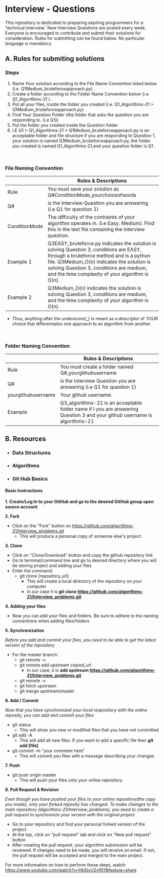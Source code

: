 # Interview - Questions
This repository is dedicated to preparing aspiring programmers for a 'technical interview.' New Interview Questions are posted every week. Everyone is encouraged to contribute and submit their solutions for consideration. Rules for submitting can be found below. No particular language is mandatory.


## A. Rules for submiting solutions

### Steps
1. Name Your solution according to the File Name Convention listed below (i.e. Q1Medium_bruteforceapproach.py) .
2. Create a folder according to the Folder Name Convention below (i.e. Q1_Algorithms-21 ) .
3. Put all your files, inside the folder you created (i.e. Q1_Algorithms-21 > Q1Medium_bruteforceapproach.py) .
4. Find Your Question Folder (the folder that asks the question you are responding to. (i.e Q1))
4. Put the folder you created inside the Question folder
5. I.E Q1 > Q1_Algorithms-21 > Q1Medium_bruteforceapproach.py is an acceptable folder and file structure if you are responding to Question 1, your solution is named Q1Medium_bruteforceapproach.py, the folder you created is named Q1_Algorithms-21,and your question folder is Q1 .

<br>

###  File Naming Convention
<br> | Rules & Descriptions
------------ | -------------
Rule | You must save your solution as Q#ConditionMode_yourchoiceofwords
Q# | is the Interview Question you are answering (i.e Q1 for question 1)
ConditionMode | The difficulty of the contraints of your algorithm operates in. (i.e Easy, Medium). Find this in the text file containing the interview question.
Example 1 | Q3EASY_bruteforce.py indicates the solution is solving Question 3, conditions are EASY, through a bruteforce method and is a python file. Q3Medium_O(n) indicates the solution is solving Question 3, conditions are medium, and the time complexity of your algorithm is O(n). 
Example 2 | Q3Medium_O(n) indicates the solution is solving Question 3, conditions are medium, and the time complexity of your algorithm is O(n). 

* Thus, anything after the underscore(_) is meant as a descriptor of YOUR choice that differentiates one approach to an algorithm from another. 

<br>

###  Folder Naming Convention
<br> | Rules & Descriptions
------------ | -------------
Rule | You must create a folder named Q#_yourgithubusername
Q# | is the Interview Question you are answering (i.e Q1 for question 1)
yourgithubusername | Your github username. 
Example |Q3_algorithms-21 is an acceptable folder name if I you are answering Question 3 and your github username is algorithms-21



## B. Resources
* ### Data Structures
* ### Algorithms
* ### Git Hub Basics
#### Basic Instructions
**1. Create/Log In to your GitHub and go to the desired GitHub group open source account** 

**2. Fork**
* Click on the "Fork" button on https://github.com/algorithms-21/Interview_problems.git
  * This will produce a personal copy of someone else's project.

**3. Clone**
* Click on "Clone/Download" button and copy the github repository link 
* Go to terminal/command line and go to desired directory where you will be storing project and adding your files
* Enter the command: 
  * git clone [repository_url]
    * This will create a local directory of the repository on your computer 
    * In our case it is **git clone https://github.com/algorithms-21/Interview_problems.git** 
 
**4. Adding your files**
 * Now you can add your files and folders. Be sure to adhere to the naming conventions when adding files/folders

**5. Synchronization** 

*Before you add and commit your files, you need to be able to get the latest version of the repository*
* For the master branch: 
  * git remote -v
  * git remote add upstream copied_url
    * In our case, it is **add upstream https://github.com/algorithms-21/Interview_problems.git**
  * git remote -v
  * git fetch upstream
  * git merge upstream/master

**6. Add / Commit**

*Now that you have synchronized your local respository with the online reposity, you can add and commit your files* 
* git status 
  * This will show you new or modified files that you have not committed 
* git add -A
  * This will add all new files. If you want to add a specific file then **git add [file]** 
* git commit -m "your comment here"
  * This will commit you files with a message describing your changes 

**7. Push**

* git push origin master
  * This will push your files unto your online repository

**8. Pull Request & Revision** 

*Even though you have pushed your files to your online repository(the copy you made), only your forked reposity has changed. To make changes to the main repository (algorithms-21/Interview_problems), you need to create a pull request to synchronize your version with the original project*
  * Go to your repository and find your personal forked version of the project 
  * At the top, click on "pull request" tab and click on "New pull request" button 
  * After creating the pull request, your algorithm submission will be reviewed. If changes need to be made, you will receive an email. If not, the pull request will be accepted and merged to the main project. 


For more information on how to perform these steps, watch: https://www.youtube.com/watch?v=HbSjyU2vf6Y&feature=share
